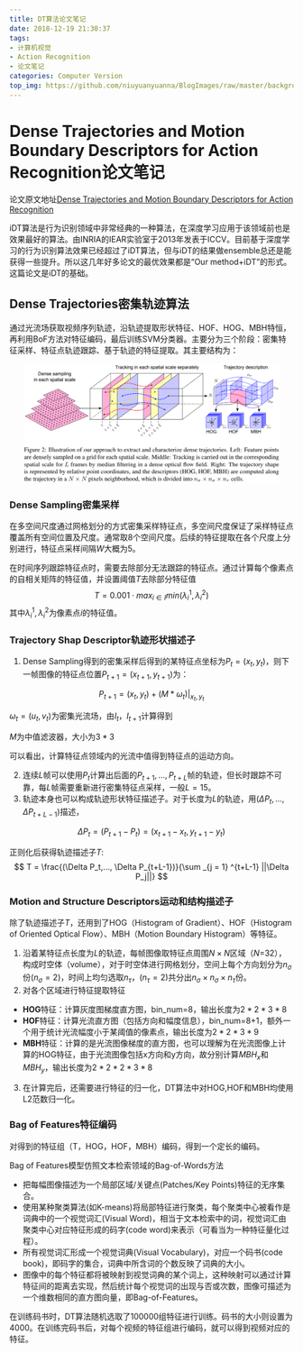 ```yaml
---
title: DT算法论文笔记
date: 2018-12-19 21:30:37
tags:
- 计算机视觉
- Action Recognition
- 论文笔记
categories: Computer Version
top_img: https://github.com/niuyuanyuanna/BlogImages/raw/master/background/computer_version.png
---
```


# Dense Trajectories and Motion Boundary Descriptors for Action Recognition论文笔记

论文原文地址[Dense Trajectories and Motion Boundary Descriptors for Action Recognition](https://www.researchgate.net/publication/257672334_Dense_Trajectories_and_Motion_Boundary_Descriptors_for_Action_Recognition)

iDT算法是行为识别领域中非常经典的一种算法，在深度学习应用于该领域前也是效果最好的算法。由INRIA的IEAR实验室于2013年发表于ICCV。目前基于深度学习的行为识别算法效果已经超过了iDT算法，但与iDT的结果做ensemble总还是能获得一些提升。所以这几年好多论文的最优效果都是“Our method+iDT”的形式。这篇论文是iDT的基础。

## Dense Trajectories密集轨迹算法

通过光流场获取视频序列轨迹，沿轨迹提取形状特征、HOF、HOG、MBH特恒，再利用BoF方法对特征编码，最后训练SVM分类器。主要分为三个阶段：密集特征采样、特征点轨迹跟踪、基于轨迹的特征提取。其主要结构为：

<div align=center>
<img src="https://github.com/niuyuanyuanna/BlogImages/raw/master/computerVersion/DT.png" width="90%">
</div>

### Dense Sampling密集采样

在多空间尺度通过网格划分的方式密集采样特征点，多空间尺度保证了采样特征点覆盖所有空间位置及尺度。通常取8个空间尺度。后续的特征提取在各个尺度上分别进行，特征点采样间隔$W$大概为5。

在时间序列跟踪特征点时，需要去除部分无法跟踪的特征点。通过计算每个像素点的自相关矩阵的特征值，并设置阈值$T$去除部分特征值
$$
T = 0.001 \cdot max_{i \in I} min(\lambda _i^1, \lambda_i^2)
$$
其中$\lambda_i^1, \lambda_i^2$为像素点$i$的特征值。

### Trajectory Shap Descriptor轨迹形状描述子

1. Dense Sampling得到的密集采样后得到的某特征点坐标为$P_t = (x_t, y_t)$，则下一帧图像的特征点位置$P_{t+1} = (x_{t+1}, y_{t+1})$为：

$$
P_{t+1} = (x_t, y_t) + (M * \omega_t)|_{x_t, y_t}
$$

$\omega_t = (u_t, v_t)$为密集光流场，由$I_t$，$I_{t+1}$计算得到

$M$为中值滤波器，大小为$3*3$

可以看出，计算特征点领域内的光流中值得到特征点的运动方向。

2. 连续$L$帧可以使用$P_t$计算出后面的$P_{t+1},...,P_{t+L}$帧的轨迹，但长时跟踪不可靠，每$L$帧需要重新进行密集特征点采样，一般$L=15$。
3. 轨迹本身也可以构成轨迹形状特征描述子。对于长度为$L$的轨迹，用$(\Delta P_t,..., \Delta P_{t+L-1})$描述，

$$
\Delta P_t = (P_{t+1} - P_t) = (x_{t+1} - x_t, y_{t+1} - y_t)
$$

正则化后获得轨迹描述子$T$:
$$
T = \frac{(\Delta P_t,..., \Delta P_{t+L-1})}{\sum _{j = 1} ^{t+L-1} ||\Delta P_j||}
$$

### Motion and Structure Descriptors运动和结构描述子

除了轨迹描述子$T$，还用到了HOG（Histogram of Gradient）、HOF（Histogram of Oriented Optical Flow）、MBH（Motion Boundary Histogram）等特征。

1. 沿着某特征点长度为$L$的轨迹，每帧图像取特征点周围$N \times N$区域（$N$=32），构成时空体（volume），对于时空体进行网格划分，空间上每个方向划分为$n_{\sigma}$份($n_{\sigma} = 2$)，时间上均匀选取$n_{\tau}$，($n_{\tau} = 2$)共分出$n_{\sigma} \times n_{\sigma} \times n_{\tau}$份。
2. 对各个区域进行特征提取特征

- **HOG**特征：计算灰度图梯度直方图，bin_num=8，输出长度为$2*2*3*8$
- **HOF**特征：计算光流直方图（包括方向和幅度信息），bin_num=8+1，额外一个用于统计光流幅度小于某阈值的像素点，输出长度为$2*2*3*9$
- **MBH**特征：计算的是光流图像梯度的直方图，也可以理解为在光流图像上计算的HOG特征，由于光流图像包括x方向和y方向，故分别计算$MBH_x$和$MBH_y$，输出长度为$2*2*2*3*8$

3. 在计算完后，还需要进行特征的归一化，DT算法中对HOG,HOF和MBH均使用L2范数归一化。

### Bag of Features特征编码

对得到的特征组（T，HOG，HOF，MBH）编码，得到一个定长的编码。

Bag of Features模型仿照文本检索领域的Bag-of-Words方法

- 把每幅图像描述为一个局部区域/关键点(Patches/Key Points)特征的无序集合。
- 使用某种聚类算法(如K-means)将局部特征进行聚类，每个聚类中心被看作是词典中的一个视觉词汇(Visual Word)，相当于文本检索中的词，视觉词汇由聚类中心对应特征形成的码字(code word)来表示（可看当为一种特征量化过程）。
- 所有视觉词汇形成一个视觉词典(Visual Vocabulary)，对应一个码书(code book)，即码字的集合，词典中所含词的个数反映了词典的大小。
- 图像中的每个特征都将被映射到视觉词典的某个词上，这种映射可以通过计算特征间的距离去实现，然后统计每个视觉词的出现与否或次数，图像可描述为一个维数相同的直方图向量，即Bag-of-Features。

在训练码书时，DT算法随机选取了100000组特征进行训练。码书的大小则设置为4000。在训练完码书后，对每个视频的特征组进行编码，就可以得到视频对应的特征。